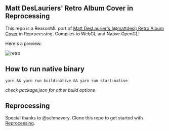 Matt DesLauriers' Retro Album Cover in Reprocessing 
---

This repo is a ReasonML port of [Matt DesLaurier's (@mattdesl) Retro Album Cover](https://t.co/umnQhaSkDH) in Reprocessing. Compiles to WebGL and Native OpenGL!

Here's a preview: 

![retro](https://cl.ly/0K3Y1K3H3y0m/download/retro.gif)

## How to run native binary

`yarn && yarn run build:native && yarn run start:native`

_check package.json for other build options_

## Reprocessing

Special thanks to @schmavery. Clone this repo to get started with [Reprocessing](https://github.com/schmavery/reprocessing).
